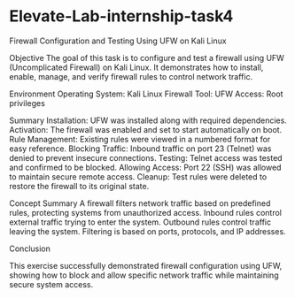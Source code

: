 # Elevate-Lab-internship-task4

Firewall Configuration and Testing Using UFW on Kali Linux

Objective
The goal of this task is to configure and test a firewall using UFW (Uncomplicated Firewall) on Kali Linux. It demonstrates how to install, enable, manage, and verify firewall rules to control network traffic.

Environment
Operating System: Kali Linux
Firewall Tool: UFW
Access: Root privileges

Summary
Installation: UFW was installed along with required dependencies.
Activation: The firewall was enabled and set to start automatically on boot.
Rule Management: Existing rules were viewed in a numbered format for easy reference.
Blocking Traffic: Inbound traffic on port 23 (Telnet) was denied to prevent insecure connections.
Testing: Telnet access was tested and confirmed to be blocked.
Allowing Access: Port 22 (SSH) was allowed to maintain secure remote access.
Cleanup: Test rules were deleted to restore the firewall to its original state.

Concept Summary
A firewall filters network traffic based on predefined rules, protecting systems from unauthorized access.
Inbound rules control external traffic trying to enter the system.
Outbound rules control traffic leaving the system.
Filtering is based on ports, protocols, and IP addresses.

Conclusion

This exercise successfully demonstrated firewall configuration using UFW, showing how to block and allow specific network traffic while maintaining secure system access.
